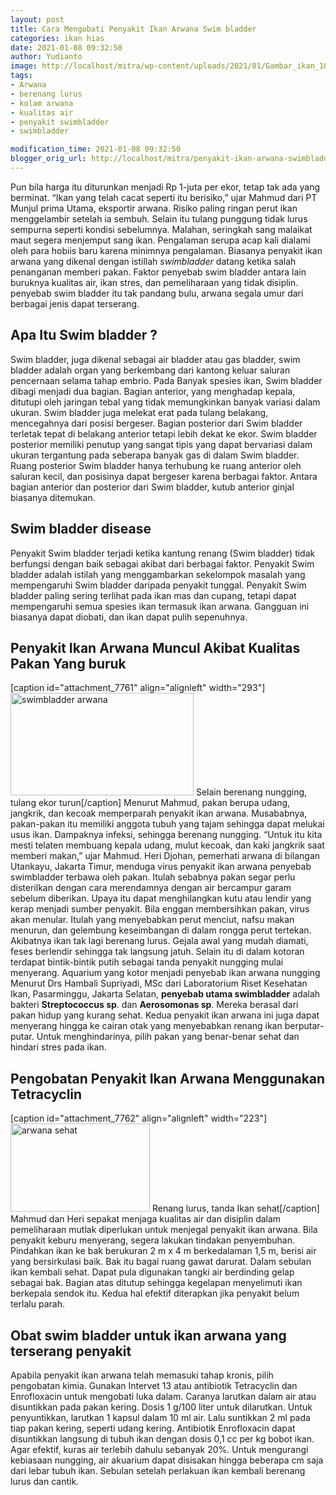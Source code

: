 ```yaml
---
layout: post
title: Cara Mengobati Penyakit Ikan Arwana Swim bladder
categories: ikan hias
date: 2021-01-08 09:32:50
author: Yudianto
image: http://localhost/mitra/wp-content/uploads/2021/01/Gambar_ikan_1024x612.jpg
tags:
- Arwana
- berenang lurus
- kolam arwana
- kualitas air
- penyakit swimbladder
- swimbladder

modification_time: 2021-01-08 09:32:50
blogger_orig_url: http://localhost/mitra/penyakit-ikan-arwana-swimbladder.html
---
```


Pun bila harga itu diturunkan menjadi Rp 1-juta per ekor, tetap tak ada yang berminat. “Ikan yang telah cacat seperti itu berisiko,” ujar Mahmud dari PT Munjul prima Utama, eksportir arwana. Risiko paling ringan perut ikan menggelambir setelah ia sembuh. Selain itu tulang punggung tidak lurus sempurna seperti kondisi sebelumnya. Malahan, seringkah sang malaikat maut segera menjemput sang ikan.
Pengalaman serupa acap kali dialami oleh para hobiis baru karena minimnya pengalaman. Biasanya <span class="keyword _ngcontent-abw-100" aria-hidden="false">penyakit ikan arwana</span> yang dikenal dengan istillah <em>swimbladder</em> datang ketika salah penanganan memberi pakan. Faktor penyebab swim bladder antara lain buruknya kualitas air, ikan stres, dan pemeliharaan yang tidak disiplin. penyebab swim bladder itu tak pandang bulu, arwana segala umur dari berbagai jenis dapat terserang.
<h2>Apa Itu Swim bladder ?</h2>
Swim bladder, juga dikenal sebagai air bladder atau gas bladder, swim bladder adalah organ yang berkembang dari kantong keluar saluran pencernaan selama tahap embrio. Pada Banyak spesies ikan, Swim bladder dibagi menjadi dua bagian. Bagian anterior, yang menghadap kepala, ditutupi oleh jaringan tebal yang tidak memungkinkan banyak variasi dalam ukuran. Swim bladder juga melekat erat pada tulang belakang, mencegahnya dari posisi bergeser.
Bagian posterior dari Swim bladder terletak tepat di belakang anterior tetapi lebih dekat ke ekor. Swim bladder posterior memiliki penutup yang sangat tipis yang dapat bervariasi dalam ukuran tergantung pada seberapa banyak gas di dalam Swim bladder. Ruang posterior Swim bladder hanya terhubung ke ruang anterior oleh saluran kecil, dan posisinya dapat bergeser karena berbagai faktor. Antara bagian anterior dan posterior dari Swim bladder, kutub anterior ginjal biasanya ditemukan.
<h2>Swim bladder disease</h2>
Penyakit Swim bladder terjadi ketika kantung renang (Swim bladder) tidak berfungsi dengan baik sebagai akibat dari berbagai faktor. Penyakit Swim bladder adalah istilah yang menggambarkan sekelompok masalah yang mempengaruhi Swim bladder daripada penyakit tunggal. Penyakit Swim bladder paling sering terlihat pada ikan mas dan cupang, tetapi dapat mempengaruhi semua spesies ikan termasuk ikan arwana. Gangguan ini biasanya dapat diobati, dan ikan dapat pulih sepenuhnya.
<h2 id="buruk"><span class="keyword _ngcontent-abw-100" aria-hidden="false">Penyakit Ikan Arwana</span> Muncul Akibat Kualitas Pakan Yang buruk</h2>
[caption id="attachment_7761" align="alignleft" width="293"]<a href="http://127.0.0.1/mitra/wp-content/uploads/2021/01/Gambar_nungging_1024x574.jpg"><img class="wp-image-7761" src="http://127.0.0.1/mitra/wp-content/uploads/2021/01/Gambar_nungging_1024x574.jpg" alt="swimbladder arwana" width="293" height="164" /></a> Selain berenang nungging, tulang ekor turun[/caption]
Menurut Mahmud, pakan berupa udang, jangkrik, dan kecoak memperparah <span class="keyword _ngcontent-abw-100" aria-hidden="false">penyakit ikan arwana</span>. Musababnya, pakan-pakan itu memiliki anggota tubuh yang tajam sehingga dapat melukai usus ikan. Dampaknya infeksi, sehingga berenang nungging. “Untuk itu kita mesti telaten membuang kepala udang, mulut kecoak, dan kaki jangkrik saat memberi makan,” ujar Mahmud.
Heri Djohan, pemerhati arwana di bilangan Utankayu, Jakarta Timur, menduga virus <span class="keyword _ngcontent-abw-100" aria-hidden="false">penyakit ikan arwana</span> penyebab swimbladder terbawa oleh
pakan. Itulah sebabnya pakan segar perlu disterilkan dengan cara merendamnya dengan air bercampur garam sebelum diberikan. Upaya itu dapat menghilangkan kutu atau lendir yang kerap menjadi sumber penyakit.
Bila enggan membersihkan pakan, virus akan menular. Itulah yang menyebabkan perut menciut, nafsu makan menurun, dan gelembung keseimbangan di dalam rongga perut tertekan. Akibatnya ikan tak lagi berenang lurus.
Gejala awal yang mudah diamati, feses berlendir sehingga tak langsung jatuh. Selain itu di dalam kotoran terdapat bintik-bintik putih sebagai tanda penyakit nungging mulai menyerang. Aquarium yang kotor menjadi penyebab ikan arwana nungging
Menurut Drs Hambali Supriyadi, MSc dari Laboratorium Riset Kesehatan Ikan, Pasarminggu, Jakarta Selatan, <strong>penyebab utama swimbladder</strong> adalah bakteri <strong>Streptococcus sp</strong>. dan <strong>Aerosomonas sp</strong>. Mereka berasal dari pakan hidup yang kurang sehat. Kedua <span class="keyword _ngcontent-abw-100" aria-hidden="false">penyakit ikan arwana</span> ini juga dapat menyerang hingga ke cairan otak yang menyebabkan renang ikan berputar-putar. Untuk menghindarinya, pilih pakan yang benar-benar sehat dan hindari stres pada ikan.
<h2 id="Tetracyclin">Pengobatan <span class="keyword _ngcontent-abw-100" aria-hidden="false">Penyakit Ikan Arwana</span> Menggunakan Tetracyclin</h2>
[caption id="attachment_7762" align="alignleft" width="223"]<a href="http://127.0.0.1/mitra/wp-content/uploads/2021/01/Gambar_nungging1_1024x646.jpg"><img class="wp-image-7762" src="http://127.0.0.1/mitra/wp-content/uploads/2021/01/Gambar_nungging1_1024x646.jpg" alt="arwana sehat" width="223" height="141" /></a> Renang lurus, tanda Ikan sehat[/caption]
Mahmud dan Heri sepakat menjaga kualitas air dan disiplin dalam pemeliharaan mutlak diperlukan untuk menjegal <span class="keyword _ngcontent-abw-100" aria-hidden="false">penyakit ikan arwana</span>. Bila penyakit keburu menyerang, segera lakukan tindakan penyembuhan.
Pindahkan ikan ke bak berukuran 2 m x 4 m berkedalaman 1,5 m, berisi air yang bersirkulasi baik. Bak itu bagai ruang gawat darurat. Dalam sebulan ikan kembali sehat. Dapat pula digunakan tangki air berdinding gelap sebagai bak. Bagian atas ditutup sehingga kegelapan menyelimuti ikan berkepala sendok itu. Kedua hal efektif diterapkan jika penyakit belum terlalu parah.
<h2>Obat swim bladder untuk ikan arwana yang terserang penyakit</h2>
Apabila <span class="keyword _ngcontent-abw-100" aria-hidden="false">penyakit ikan arwana</span> telah memasuki tahap kronis, pilih pengobatan kimia. Gunakan Intervet 13 atau antibiotik Tetracyclin dan Enrofloxacin untuk mengobati luka dalam. Caranya larutkan dalam air atau disuntikkan pada pakan kering. Dosis 1 g/100 liter untuk dilarutkan. Untuk penyuntikkan, larutkan 1 kapsul dalam 10 ml air. Lalu suntikkan 2 ml pada tiap pakan kering, seperti udang kering.
Antibiotik Enrofloxacin dapat disuntikkan langsung di tubuh ikan dengan dosis 0,1 cc per kg bobot ikan. Agar efektif, kuras air terlebih dahulu sebanyak 20%. Untuk mengurangi kebiasaan nungging, air akuarium dapat disisakan hingga beberapa cm saja dari lebar tubuh ikan. Sebulan setelah perlakuan ikan kembali berenang lurus dan cantik.
